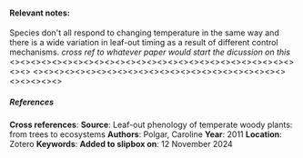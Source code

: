 #### **Relevant notes**:
Species don't all respond to changing temperature in the same way and there is a wide variation in leaf-out timing as a result of different control mechanisms.
*cross ref to whatever paper would start the dicussion on this*
<><><><><><><><><><><><><><><><><><><><><><><><><><><><><>
<><><><><><><><><><><><><><><><><><><><><><><><><><><><><>
##### References
**Cross references**:
**Source**: Leaf-out phenology of temperate woody plants: from trees to ecosystems
**Authors**: Polgar, Caroline
**Year**: 2011
**Location**: Zotero
**Keywords**: 
**Added to slipbox on**:  12 November 2024